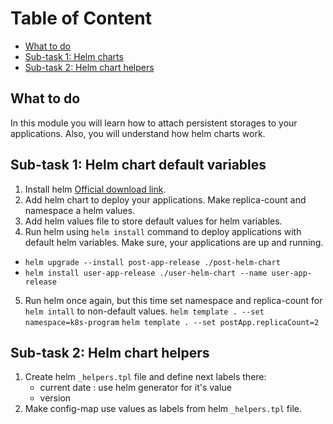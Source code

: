 # Table of Content

- [What to do](#what-to-do)
- [Sub-task 1: Helm charts](#sub-task-1--helm-chart-default-variables)
- [Sub-task 2: Helm chart helpers](#sub-task-2--helm-chart-helpers)

## What to do
In this module you will learn how to attach persistent storages to your applications. Also, you will understand how helm charts work.

## Sub-task 1: Helm chart default variables
1. Install helm [Official download link](https://helm.sh).
2. Add helm chart to deploy your applications. Make replica-count and namespace a helm values.
3. Add helm values file to store default values for helm variables.
4. Run helm using `helm install` command to deploy applications with default helm variables. Make sure, your applications are up and running.
 - `helm upgrade --install post-app-release ./post-helm-chart `
 - `helm install user-app-release ./user-helm-chart --name user-app-release`
5. Run helm once again, but this time set namespace and replica-count for `helm intall` to non-default values.
`helm template . --set namespace=k8s-program`
`helm template . --set postApp.replicaCount=2`

## Sub-task 2: Helm chart helpers
1. Create helm `_helpers.tpl` file and define next labels there:
    - current date : use helm generator for it's value
    - version
2. Make config-map use values as labels from helm `_helpers.tpl` file.